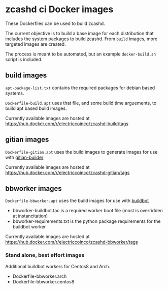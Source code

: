 # zcashd ci Docker images

These Dockerfiles can be used to build zcashd.

The current objective is to build a base image for each distribution that includes the system packages to build zcashd. From `build` images, more targeted images are created.

The process is meant to be automated, but an example `docker-build.sh` script is included.


## build images
`apt-package-list.txt` contains the required packages for debian based systems.

`Dockerfile-build.apt` uses that file, and some build time arguements, to build apt based build images.

Currently available images are hosted at
https://hub.docker.com/r/electriccoinco/zcashd-build/tags


## gitian images

`Dockerfile-gitian.apt` uses the build images to generate images for use with [gitian-builder](https://github.com/devrandom/gitian-builder)

Currently available images are hosted at https://hub.docker.com/r/electriccoinco/zcashd-gitian/tags


## bbworker images

`Dockerfile-bbworker.apt` uses the build images for use with [buildbot](http://buildbot.net/)

- bbworker-buildbot.tac is a required worker boot file (most is overridden at instancitation)
- bbworker-requirements.txt is the python package requirements for the buildbot worker

Currently available images are hosted at https://hub.docker.com/r/electriccoinco/zcashd-bbworker/tags


### Stand alone, best effort images

Additional buildbot workers for Centos8 and Arch.

- Dockerfile-bbworker.arch
- Dockerfile-bbworker.centos8

